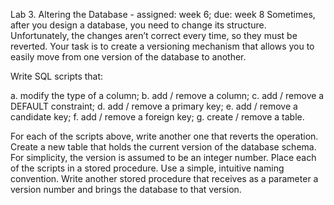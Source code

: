 Lab 3. Altering the Database - assigned: week 6; due: week 8
Sometimes, after you design a database, you need to change its structure. 
Unfortunately, the changes aren’t correct every time, so they must be reverted. 
Your task is to create a versioning mechanism that allows you to easily move from one version of the database to another.

Write SQL scripts that:

a. modify the type of a column;
b. add / remove a column;
c. add / remove a DEFAULT constraint;
d. add / remove a primary key;
e. add / remove a candidate key;
f. add / remove a foreign key;
g. create / remove a table.

For each of the scripts above, write another one that reverts the operation. 
Create a new table that holds the current version of the database schema. 
For simplicity, the version is assumed to be an integer number.
Place each of the scripts in a stored procedure. 
Use a simple, intuitive naming convention.
Write another stored procedure that receives as a parameter a version number and brings the database to that version.